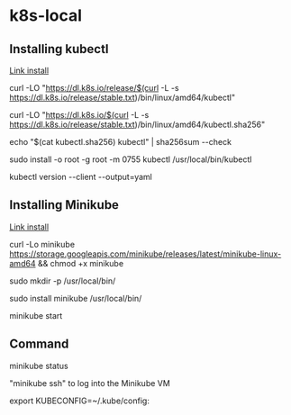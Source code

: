 # k8s-local

## Installing kubectl

[Link install](https://kubernetes.io/docs/tasks/tools/install-kubectl-linux/)

curl -LO "https://dl.k8s.io/release/$(curl -L -s https://dl.k8s.io/release/stable.txt)/bin/linux/amd64/kubectl" <br/>

curl -LO "https://dl.k8s.io/$(curl -L -s https://dl.k8s.io/release/stable.txt)/bin/linux/amd64/kubectl.sha256" <br/>

echo "$(cat kubectl.sha256)  kubectl" | sha256sum --check <br/>

sudo install -o root -g root -m 0755 kubectl /usr/local/bin/kubectl <br/>

kubectl version --client --output=yaml <br/>


## Installing Minikube

[Link install](https://kubernetes.io/vi/docs/tasks/tools/install-minikube)

curl -Lo minikube https://storage.googleapis.com/minikube/releases/latest/minikube-linux-amd64 && chmod +x minikube <br/>

sudo mkdir -p /usr/local/bin/ <br/>

sudo install minikube /usr/local/bin/ <br/>

minikube start <br/>

## Command

minikube status <br/>

"minikube ssh" to log into the Minikube VM<br/>

export KUBECONFIG=~/.kube/config:<other config files> <br/>
